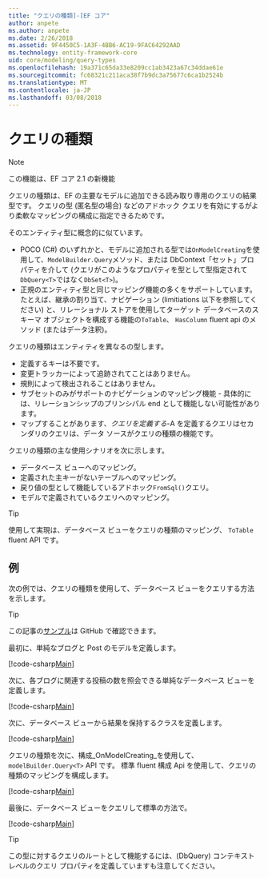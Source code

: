 ```yaml
---
title: "クエリの種類]-[EF コア"
author: anpete
ms.author: anpete
ms.date: 2/26/2018
ms.assetid: 9F4450C5-1A3F-4BB6-AC19-9FAC64292AAD
ms.technology: entity-framework-core
uid: core/modeling/query-types
ms.openlocfilehash: 19a371c65da33e8209cc1ab3423a67c34ddae61e
ms.sourcegitcommit: fc68321c211aca38f7b9dc3a75677c6ca1b2524b
ms.translationtype: MT
ms.contentlocale: ja-JP
ms.lasthandoff: 03/08/2018
---
```

# <a name="query-types"></a>クエリの種類
> [!NOTE]
> この機能は、EF コア 2.1 の新機能

クエリの種類は、EF の主要なモデルに追加できる読み取り専用のクエリの結果型です。 クエリの型 (匿名型の場合) などのアドホック クエリを有効にするがより柔軟なマッピングの構成に指定できるためです。

そのエンティティ型に概念的に似ています。

- POCO (C#) のいずれかと、モデルに追加される型では```OnModelCreating```を使用して、```ModelBuilder.Query```メソッド、または DbContext「セット」プロパティを介して (クエリがこのようなプロパティを型として型指定されて```DbQuery<T>```ではなく```DbSet<T>```)。
- 正規のエンティティ型と同じマッピング機能の多くをサポートしています。 たとえば、継承の割り当て、ナビゲーション (limitiations 以下を参照してください) と、リレーショナル ストアを使用してターゲット データベースのスキーマ オブジェクトを構成する機能の```ToTable```、 ```HasColumn``` fluent api のメソッド (またはデータ注釈)。

クエリの種類はエンティティを異なるの型します。

- 定義するキーは不要です。
- 変更トラッカーによって追跡されてことはありません。
- 規則によって検出されることはありません。
- サブセットのみがサポートのナビゲーションのマッピング機能 - 具体的には、リレーションシップのプリンシパル end として機能しない可能性があります。
- マップすることがあります、_クエリを定義する_-A を定義するクエリはセカンダリのクエリは、データ ソースがクエリの種類の機能です。

クエリの種類の主な使用シナリオを次に示します。

- データベース ビューへのマッピング。
- 定義された主キーがないテーブルへのマッピング。
- 戻り値の型として機能しているアドホック```FromSql()```クエリ。
- モデルで定義されているクエリへのマッピング。

> [!TIP]
> 使用して実現は、データベース ビューをクエリの種類のマッピング、 ```ToTable``` fluent API です。

## <a name="example"></a>例

次の例では、クエリの種類を使用して、データベース ビューをクエリする方法を示します。

> [!TIP]
> この記事の[サンプル](https://github.com/aspnet/EntityFrameworkCore/tree/dev/samples/QueryTypes)は GitHub で確認できます。

最初に、単純なブログと Post のモデルを定義します。

[!code-csharp[Main](../../../efcore-dev/samples/QueryTypes/Program.cs#Entities)]

次に、各ブログに関連する投稿の数を照会できる単純なデータベース ビューを定義します。

[!code-csharp[Main](../../../efcore-dev/samples/QueryTypes/Program.cs#View)]

次に、データベース ビューから結果を保持するクラスを定義します。

[!code-csharp[Main](../../../efcore-dev/samples/QueryTypes/Program.cs#QueryType)]

クエリの種類を次に、構成_OnModelCreating_を使用して、 ```modelBuilder.Query<T>``` API です。
標準 fluent 構成 Api を使用して、クエリの種類のマッピングを構成します。

[!code-csharp[Main](../../../efcore-dev/samples/QueryTypes/Program.cs#Configuration)]

最後に、データベース ビューをクエリして標準の方法で。

[!code-csharp[Main](../../../efcore-dev/samples/QueryTypes/Program.cs#Query)]

> [!TIP]
> この型に対するクエリのルートとして機能するには、(DbQuery) コンテキスト レベルのクエリ プロパティを定義していますも注意してください。
